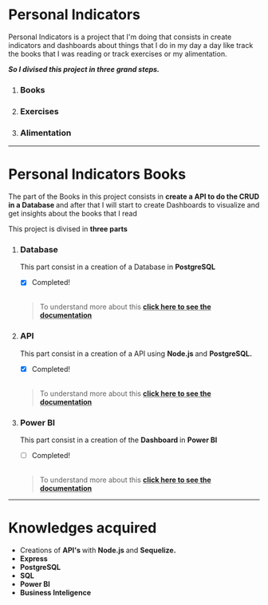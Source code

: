 <h1> Personal Indicators </h1>
<p> 
Personal Indicators is a project that I'm doing that consists in create indicators and dashboards about things that I do in my day a day like track the books that I was reading or track exercises or my alimentation.
</p>

<p> <strong><i>
So I divised this project in three grand steps.
</i></strong></p>



<ol>
<li> <h3> <strong> Books </strong> </h3> </li>
<li> <h3> <strong> Exercises </strong> </h3> </li>
<li> <h3> <strong> Alimentation </strong> </h3> </li>
</ol>

<hr>

<h1> Personal Indicators Books </h1>

<p>  
The part of the Books in this project consists in <strong> create a API to do the CRUD in a Database </strong> and after that I will start to create Dashboards to visualize and get insights about the books that I read
</p>
<p> This project is divised in <strong> three parts </strong>

<ol>
<li> <h3> <strong> Database </strong> </h3> </li>
<p> This part consist in a creation of a Database in <b> PostgreSQL </b> <br>

- [x] Completed!  

<br>

<blockquote>To understand more about this <strong><u> <a> click here to see the documentation </a></u></strong> </blockquote>
</p>

<li> <h3> <strong> API </strong> </h3> </li>

<p> This part consist in a creation of a API using <strong> Node.js </strong> and <strong> PostgreSQL. </strong> <br>

- [x] Completed!  

<br>


<blockquote>To understand more about this  <strong><u> <a> click here to see the documentation </a></u></strong> </blockquote>
</p>

<li> <h3> <strong> Power BI </strong> </h3> </li>
<p> This part consist in a creation of the <strong> Dashboard </strong> in <strong> Power BI </strong> <br>


- [ ] Completed!  

<br>

<blockquote>To understand more about this  <strong><u> <a> click here to see the documentation </a></u></strong> </blockquote></p>

</ol>

<hr>

<h1> Knowledges acquired </h1>
<ul>
<li> Creations of <strong> API's </strong> with <strong> Node.js </strong> and <strong> Sequelize. </strong> </li>
<li> <strong> Express </strong></li>
<li> <strong> PostgreSQL </strong></li>
<li> <strong> SQL </strong></li>
<li> <strong> Power BI </strong></li>
<li> <strong> Business Inteligence </strong></li>
</ul>

